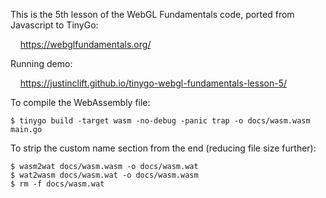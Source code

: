 This is the 5th lesson of the WebGL Fundamentals code, ported from Javascript
to TinyGo:

&nbsp; &nbsp; https://webglfundamentals.org/

Running demo:

&nbsp; &nbsp; https://justinclift.github.io/tinygo-webgl-fundamentals-lesson-5/

To compile the WebAssembly file:

    $ tinygo build -target wasm -no-debug -panic trap -o docs/wasm.wasm main.go

To strip the custom name section from the end (reducing file size further):

    $ wasm2wat docs/wasm.wasm -o docs/wasm.wat
    $ wat2wasm docs/wasm.wat -o docs/wasm.wasm
    $ rm -f docs/wasm.wat


